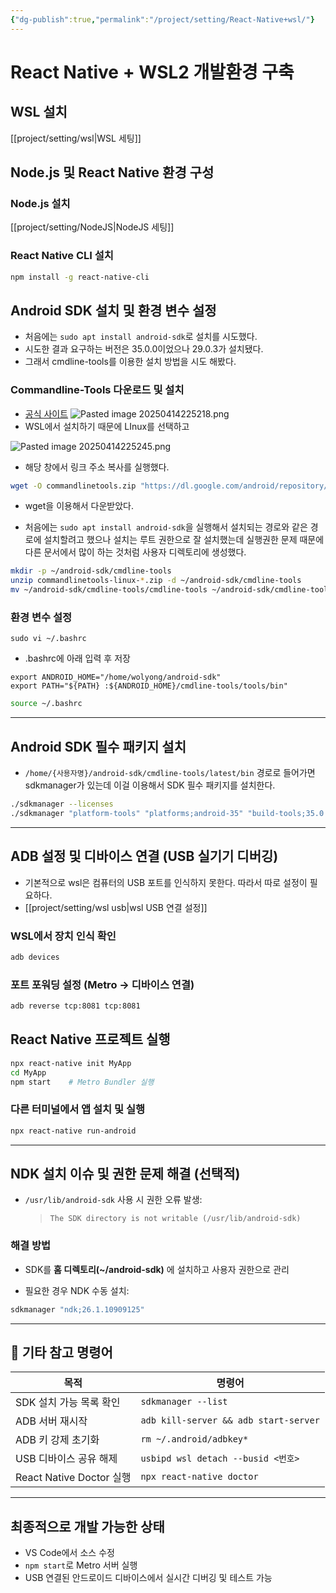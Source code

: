 ```yaml
---
{"dg-publish":true,"permalink":"/project/setting/React-Native+wsl/"}
---
```



# React Native + WSL2 개발환경 구축

## WSL 설치
[[project/setting/wsl\|WSL 세팅]]


## Node.js 및 React Native 환경 구성

### Node.js 설치
[[project/setting/NodeJS\|NodeJS 세팅]]

### React Native CLI 설치

```bash
npm install -g react-native-cli
```

## Android SDK 설치 및 환경 변수 설정
- 처음에는 `sudo apt install android-sdk`로 설치를 시도했다.
- 시도한 결과 요구하는 버전은 35.0.0이었으나 29.0.3가 설치됐다.
- 그래서 cmdline-tools를 이용한 설치 방법을 시도 해봤다.

### Commandline-Tools 다운로드 및 설치

-  [공식 사이트](https://developer.android.com/studio#cmdline-tools)
![Pasted image 20250414225218.png](/img/user/Image/Pasted%20image%2020250414225218.png)
- WSL에서 설치하기 때문에 LInux를 선택하고

![Pasted image 20250414225245.png](/img/user/Image/Pasted%20image%2020250414225245.png)
- 해당 창에서 링크 주소 복사를 실행했다.

```bash
wget -O commandlinetools.zip "https://dl.google.com/android/repository/commandlinetools-linux-13114758_latest.zip?hl=ko"

```
- wget을 이용해서 다운받았다.

- 처음에는 `sudo apt install android-sdk`을 실행해서 설치되는 경로와 같은 경로에 설치할려고 했으나 설치는 루트 권한으로 잘 설치했는데 실행권한 문제 때문에 다른 문서에서 많이 하는 것처럼 사용자 디렉토리에 생성했다.
```bash
mkdir -p ~/android-sdk/cmdline-tools
unzip commandlinetools-linux-*.zip -d ~/android-sdk/cmdline-tools
mv ~/android-sdk/cmdline-tools/cmdline-tools ~/android-sdk/cmdline-tools/latest
```

### 환경 변수 설정 
```
sudo vi ~/.bashrc
```
- .bashrc에 아래 입력 후 저장
```
export ANDROID_HOME="/home/wolyong/android-sdk"
export PATH="${PATH} :${ANDROID_HOME}/cmdline-tools/tools/bin"
```

```bash
source ~/.bashrc
```

---

## Android SDK 필수 패키지 설치

- `/home/{사용자명}/android-sdk/cmdline-tools/latest/bin` 경로로 들어가면 sdkmanager가 있는데 이걸 이용해서 SDK 필수 패키지를 설치한다.
```bash
./sdkmanager --licenses
./sdkmanager "platform-tools" "platforms;android-35" "build-tools;35.0.0"
```

---

## ADB 설정 및 디바이스 연결 (USB 실기기 디버깅)
- 기본적으로 wsl은 컴퓨터의 USB 포트를 인식하지 못한다. 따라서 따로 설정이 필요하다.
- [[project/setting/wsl usb\|wsl USB 연결 설정]]

### WSL에서 장치 인식 확인

```bash
adb devices
```

### 포트 포워딩 설정 (Metro → 디바이스 연결)

```bash
adb reverse tcp:8081 tcp:8081
```


## React Native 프로젝트 실행

```bash
npx react-native init MyApp
cd MyApp
npm start    # Metro Bundler 실행
```

### 다른 터미널에서 앱 설치 및 실행

```bash
npx react-native run-android
```

---

## NDK 설치 이슈 및 권한 문제 해결 (선택적)

- `/usr/lib/android-sdk` 사용 시 권한 오류 발생:
    
    > `The SDK directory is not writable (/usr/lib/android-sdk)`
    

### 해결 방법

- SDK를 **홈 디렉토리(~/android-sdk)** 에 설치하고 사용자 권한으로 관리
    
- 필요한 경우 NDK 수동 설치:
    

```bash
sdkmanager "ndk;26.1.10909125"
```

---

## 🔄 기타 참고 명령어

|목적|명령어|
|---|---|
|SDK 설치 가능 목록 확인|`sdkmanager --list`|
|ADB 서버 재시작|`adb kill-server && adb start-server`|
|ADB 키 강제 초기화|`rm ~/.android/adbkey*`|
|USB 디바이스 공유 해제|`usbipd wsl detach --busid <번호>`|
|React Native Doctor 실행|`npx react-native doctor`|

---

## 최종적으로 개발 가능한 상태

- VS Code에서 소스 수정
- `npm start`로 Metro 서버 실행
- USB 연결된 안드로이드 디바이스에서 실시간 디버깅 및 테스트 가능
